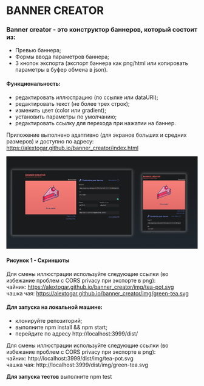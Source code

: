# BANNER CREATOR
### Banner creator - это конструктор баннеров, который состоит из:
- Превью баннера;
- Формы ввода параметров баннера;
- 3 кнопок экспорта (экспорт баннера как png/html или копировать параметры в буфер обмена в json). 

#### Функциональность:  
- редактировать иллюстрацию (по ссылке или dataURI);
- редактировать текст (не более трех строк);
- изменить цвет (color или gradient);
- установить параметры по умолчанию;
- редактировать ссылку для перехода при нажатии на баннер.  

Приложение выполнено адаптивно (для экранов больших и средних размеров) и доступно по адресу:  
https://alextogar.github.io/banner_creator/index.html  

![alt text](https://github.com/AlexTogar/banner_creator/blob/master/screenshot.png)  
#### Рисунок 1 - Скриншоты

Для смены иллюстрации используйте следующие ссылки (во избежание проблем с CORS privacy при экспорте в png):  
чайник: https://alextogar.github.io/banner_creator/img/tea-pot.svg  
чашка чая: https://alextogar.github.io/banner_creator/img/green-tea.svg  

#### Для запуска на локальной машине:  
- клонируйте репозиторий;
- выполните npm install && npm start;
- перейдите по адресу http://localhost:3999/dist/  

Для смены иллюстрации используйте следующие ссылки (во избежание проблем с CORS privacy при экспорте в png):  
чайник: http://localhost:3999/dist/img/tea-pot.svg  
чашка чая: http://localhost:3999/dist/img/green-tea.svg  

**Для запуска тестов** выполните npm test
